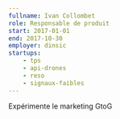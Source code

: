 ```yaml
---
fullname: Ivan Collombet
role: Responsable de produit
start: 2017-01-01
end: 2017-10-30
employer: dinsic
startups:
    - tps
    - api-drones
    - reso
    - signaux-faibles
---
```

Expérimente le marketing GtoG
